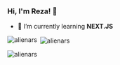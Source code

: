 ### Hi, I'm Reza! 👋

- 🌱 I’m currently learning **NEXT.JS**

<p><img align="left" src="https://github-readme-stats.vercel.app/api/top-langs?username=alienars&show_icons=true&locale=en&layout=compact" alt="alienars" /></p>

<p>&nbsp;<img align="center" src="https://github-readme-stats.vercel.app/api?username=alienars&show_icons=true&locale=en" alt="alienars" /></p>

<p><img align="center" src="https://github-readme-streak-stats.herokuapp.com/?user=alienars&" alt="alienars" /></p>

<!--
**alienars/alienars** is a ✨ _special_ ✨ repository because its `README.md` (this file) appears on your GitHub profile.

Here are some ideas to get you started:

- 🔭 I’m currently working on ...
- 🌱 I’m currently learning ...
- 👯 I’m looking to collaborate on ...
- 🤔 I’m looking for help with ...
- 💬 Ask me about ...
- 📫 How to reach me: ...
- 😄 Pronouns: ...
- ⚡ Fun fact: ...
-->
